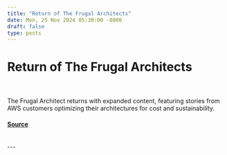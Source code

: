 ```yaml
---
title: "Return of The Frugal Architects"
date: Mon, 25 Nov 2024 05:30:00 -0800
draft: false
type: posts
---
```

# Return of The Frugal Architects

<br/>

<br/>
The Frugal Architect returns with expanded content, featuring stories from AWS customers optimizing their architectures for cost and sustainability.

#### [Source](https://www.allthingsdistributed.com/2024/11/return-of-the-frugal-architect.html?utm_campaign=inbound&utm_source=rss)

<br/>
---
